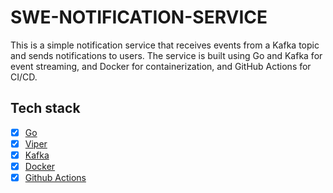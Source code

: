 # SWE-NOTIFICATION-SERVICE

This is a simple notification service that receives events from a Kafka topic and sends notifications to users. The
service is built using Go and Kafka for event streaming, and Docker for containerization, and GitHub Actions for CI/CD.

## Tech stack

- [x] [Go](https://golang.org/)
- [x] [Viper](https://github.com/spf13/viper)
- [x] [Kafka](https://kafka.apache.org/)
- [x] [Docker](https://www.docker.com/)
- [x] [Github Actions](https://docs.github.com/en/actions)